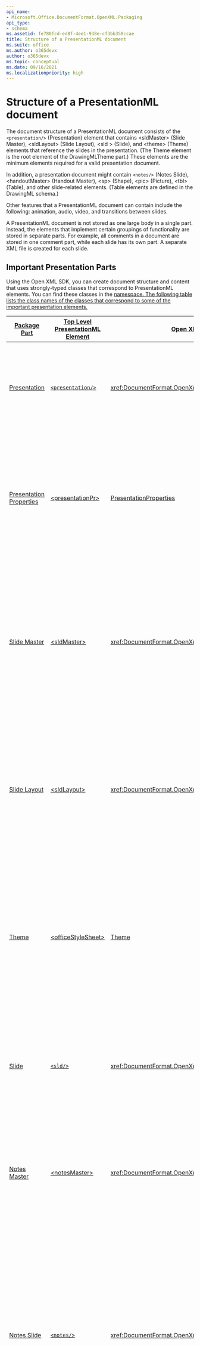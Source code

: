 ```yaml
---
api_name:
- Microsoft.Office.DocumentFormat.OpenXML.Packaging
api_type:
- schema
ms.assetid: fe780fcd-ed8f-4ee1-938e-cf3bb358ccae
title: Structure of a PresentationML document
ms.suite: office
ms.author: o365devx
author: o365devx
ms.topic: conceptual
ms.date: 09/16/2021
ms.localizationpriority: high
---
```


# Structure of a PresentationML document

The document structure of a PresentationML document consists of the `<presentation/>` (Presentation) element that contains \<sldMaster\> (Slide Master), \<sldLayout\> (Slide Layout), \<sld \> (Slide), and \<theme\> (Theme) elements that reference the slides in the presentation. (The Theme element is the root element of the DrawingMLTheme part.) These elements are the minimum elements required for a valid presentation document.

In addition, a presentation document might contain `<notes/>` (Notes Slide), \<handoutMaster\> (Handout Master), \<sp\> (Shape), \<pic\> (Picture), \<tbl\> (Table), and other slide-related elements. (Table elements are defined in the DrawingML schema.)

Other features that a PresentationML document can contain include the following: animation, audio, video, and transitions between slides.

A PresentationML document is not stored as one large body in a single part. Instead, the elements that implement certain groupings of functionality are stored in separate parts. For example, all comments in a document are stored in one comment part, while each slide has its own part. A separate XML file is created for each slide.

## Important Presentation Parts

Using the Open XML SDK, you can create document structure and content that uses strongly-typed classes that correspond to PresentationML elements. You can find these classes in the **<a href="xref:DocumentFormat.OpenXml.Presentation?displayName=fullName" />** namespace. The following table lists the class names of the classes that correspond to some of the important presentation elements.

|    **Package Part**     | **Top Level PresentationML Element** |                                                        **Open XML SDK Class**                                                         |                                                                                                                                                                               **Description**\*                                                                                                                                                                                |
|-------------------------|--------------------------------------|-------------------------------------------------------------------------------------------------------------------------------------------|--------------------------------------------------------------------------------------------------------------------------------------------------------------------------------------------------------------------------------------------------------------------------------------------------------------------------------------------------------------------------------|
|      Presentation       |           `<presentation/>`           |           <xref:DocumentFormat.OpenXml.Presentation.Presentation>           |                                                                                                                             The root element for the Presentation part. This element specifies within it fundamental presentation-wide properties.                                                                                                                             |
| Presentation Properties |          \<presentationPr\>          | [PresentationProperties](/dotnet/api/documentformat.openxml.presentation.presentationproperties) |                                                                                                 The root element for the Presentation Properties part. This element functions as a parent element within which additional presentation-wide document properties are contained.                                                                                                 |
|      Slide Master       |            \<sldMaster\>             |            <xref:DocumentFormat.OpenXml.Presentation.SlideMaster>            |                                     The root element for the Slide Master part. Within a slide master slide are contained all elements that describe the objects and their corresponding formatting for within a presentation slide. For more information, see [Working with slide masters](working-with-slide-masters.md).                                     |
|      Slide Layout       |            \<sldLayout\>             |            <xref:DocumentFormat.OpenXml.Presentation.SlideLayout>            |                                                       The root element for the Slide Layout part. This element specifies the relationship information for each slide layout that is used within the slide master. For more information, see [Working with slide layouts](working-with-slide-layouts.md).                                                        |
|          Theme          |         \<officeStyleSheet\>         |                    [Theme](/dotnet/api/documentformat.openxml.drawing.theme)                     |                                                                  The root element for the Theme part. This element holds all the different formatting options available to a document through a theme and defines the overall look and feel of the document when themed objects are used within the document.                                                                  |
|          Slide          |               `<sld/>`                |                  <xref:DocumentFormat.OpenXml.Presentation.Slide>                  |                                                                                   The root element for the Slide part. This element specifies a slide within a slide list. For more information, see [Working with presentation slides](working-with-presentation-slides.md).                                                                                   |
|      Notes Master       |           \<notesMaster\>            |            <xref:DocumentFormat.OpenXml.Presentation.NotesMaster>            |                                                                                           The root element for the Notes Master part. Within a notes master slide are contained all elements that describe the objects and their corresponding formatting for within a notes slide.                                                                                            |
|       Notes Slide       |              `<notes/>`               |             <xref:DocumentFormat.OpenXml.Presentation.NotesSlide>             | The root element of the Notes Slide part. This element specifies the existence of a notes slide along with its corresponding data. Contained within a notes slide are all the common slide elements along with addition properties that are specific to the notes element. For more information, see [Working with notes slides](working-with-notes-slides.md). |
|     Handout Master      |          \<handoutMaster\>           |          <xref:DocumentFormat.OpenXml.Presentation.HandoutMaster>          |                              The root element of the Handout Master part. Within a handout master slide are contained all elements that describe the objects and their corresponding formatting for within a handout slide. For more information, see [Working with handout master slides](working-with-handout-master-slides.md).                              |
|        Comments         |              \<cmLst\>               |            <xref:DocumentFormat.OpenXml.Presentation.CommentList>            |                                                                                      The root element of the Comments part. This element specifies a list of comments for a particular slide. For more information, see [Working with comments](working-with-comments.md).                                                                                      |
|     Comments Author     |           \<cmAuthorLst\>            |      <xref:DocumentFormat.OpenXml.Presentation.CommentAuthorList>      |                                                                           The root element of the Comments Author part. This element specifies a list of authors with comments in the current document. For more information, see [Working with comments](working-with-comments.md).                                                                            |

*Descriptions adapted from the [!include[ISO/IEC 29500 URL](../includes/iso-iec-29500-link.md)] specification, &copy; [!include[ISO/IEC 29500 version](../includes/iso-iec-29500-version.md)]

### Presentation Part

A PresentationML package's main part starts with a `<presentation/>` root element. That element contains a presentation, which, in turn, refers to a slide list, a slide master list, a notes master list, and a handout master list. The slide list refers to all of the slides in the presentation. The slide master list refers to the entire set of slide masters used in the presentation. The notes master contains information about the formatting of notes pages. The handout master describes how a handout looks. (A handout is a printed set of slides that can be handed out to an audience for future reference.)

### Presentation Properties Part

The root element of the Presentation Properties part is the \<presentationPr\> element.

The [!include[ISO/IEC 29500 URL](../includes/iso-iec-29500-link.md)] specification describes the Open XML PresentationML Presentation Properties part as follows:

An instance of this part type contains all the presentation's properties.

A package shall contain exactly one Presentation Properties part, and that part shall be the target of an implicit relationship from the Presentation (§13.3.6) part.

Example: The following Presentation part-relationship item contains a relationship to the Presentation Properties part, which is stored in the ZIP item presProps.xml:

```xml
<Relationships xmlns="…">  
    <Relationship Id="rId6"  
        Type="https://…/presProps" Target="presProps.xml"/>  
</Relationships>
```

The root element for a part of this content type shall be presentationPr. Example:

```xml
<p:presentationPr xmlns:p="…" …>  
    <p:clrMru>  
        …  
    </p:clrMru>  
    …  
</p:presentationPr>
```

A Presentation Properties part shall be located within the package containing the relationships part (expressed syntactically, the TargetMode attribute of the Relationship element shall be Internal).

A Presentation Properties part shall not have implicit or explicit relationships to any other part defined by ISO/IEC 29500.

&copy; [!include[ISO/IEC 29500 version](../includes/iso-iec-29500-version.md)]

### Slide Master Part

The root element of the Slide Master part is the \<sldMaster\> element.

The [!include[ISO/IEC 29500 URL](../includes/iso-iec-29500-link.md)] specification describes the Open XML PresentationML Slide Master part as follows:

An instance of this part type contains the master definition of formatting, text, and objects that appear on each slide in the presentation that is derived from this slide master.

A package shall contain one or more Slide Master parts, each of which shall be the target of an explicit relationship from the Presentation (§13.3.6) part, as well as an implicit relationship from any Slide Layout (§13.3.9) part where that slide layout is defined based on this slide master. Each can optionally be the target of a relationship in a Slide Layout (§13.3.9) part as well.

Example: The following Presentation part-relationship item contains a relationship to the Slide Master part, which is stored in the ZIP item slideMasters/slideMaster1.xml:

```xml
<Relationships xmlns="…">  
    <Relationship Id="rId1"  
        Type="https://…/slideMaster"
Target="slideMasters/slideMaster1.xml"/>  
</Relationships>
```

The root element for a part of this content type shall be sldMaster. Example:

```xml
<p:sldMaster xmlns:p="…">  
    <p:cSld name="">  
        …  
    </p:cSld>  
    <p:clrMap … />  
</p:sldMaster>
```

A Slide Master part shall be located within the package containing the relationships part (expressed syntactically, the TargetMode attribute of the Relationship element shall be Internal).

A Slide Master part is permitted to have implicit relationships to the following parts defined by ISO/IEC 29500:

- Additional Characteristics (§15.2.1)  
- Bibliography (§15.2.3)  
- Custom XML Data Storage (§15.2.4)  
- Theme (§14.2.7)  
- Thumbnail (§15.2.16)

A Slide Master part is permitted to have explicit relationships to the
following parts defined by ISO/IEC 29500:

- Audio (§15.2.2)  
- Chart (§14.2.1)  
- Content Part (§15.2.4)  
- Diagrams: Diagram Colors (§14.2.3), Diagram Data (§14.2.4), Diagram Layout Definition (§14.2.5), and Diagram Styles (§14.2.6)  
- Embedded Control Persistence (§15.2.9)  
- Embedded Object (§15.2.10)  
- Embedded Package (§15.2.11)  
- Hyperlink (§15.3)  
- Image (§15.2.14)  
- Slide Layout (§13.3.9)  
- Video (§15.2.15)

A Slide Master part shall not have implicit or explicit relationships to any other part defined by ISO/IEC 29500.

&copy; [!include[ISO/IEC 29500 version](../includes/iso-iec-29500-version.md)]

### Slide Layout Part

The root element of the Slide Layout part is the \<sldLayout\> element.

The [!include[ISO/IEC 29500 URL](../includes/iso-iec-29500-link.md)] specification describes the Open XML PresentationML Slide Layout part as follows:

An instance of this part type contains the definition for a slide layout template for this presentation. This template defines the default appearance and positioning of drawing objects on this slide type when it is created.

A package shall contain one or more Slide Layout parts, and each of those parts shall be the target of an explicit relationship in the Slide Master (§13.3.10) part, as well as an implicit relationship from each of the Slide (§13.3.8) parts associated with this slide layout.

Example: The following Slide Master part-relationship item contains relationships to several Slide Layout parts, which are stored in the ZIP items ../slideLayouts/slideLayoutN.xml:

```xml
<Relationships xmlns="…">  
    <Relationship Id="rId1"  
        Type="https://…/slideLayout"  
        Target="../slideLayouts/slideLayout1.xml"/>  
    <Relationship Id="rId2"  
        Type="https://…/slideLayout"  
        Target="../slideLayouts/slideLayout2.xml"/>  
    <Relationship Id="rId3"  
        Type="https://…/slideLayout"  
        Target="../slideLayouts/slideLayout3.xml"/>  
</Relationships>
```

The root element for a part of this content type shall be sldLayout. Example:

```xml
<p:sldLayout xmlns:p="…" matchingName="" type="title" preserve="1">  
    <p:cSld name="Title Slide">  
        …  
    </p:cSld>  
    <p:clrMapOvr>  
        <a:masterClrMapping/>  
    </p:clrMapOvr>  
    <p:timing/>  
</p:sldLayout>
```

A Slide Layout part is permitted to have implicit relationships to the following parts defined by ISO/IEC 29500:

- Additional Characteristics (§15.2.1)  
- Bibliography (§15.2.3)  
- Custom XML Data Storage (§15.2.4)  
- Slide Master (§13.3.10)  
- Theme Override (§14.2.8)  
- Thumbnail (§15.2.16)

A Slide Layout part is permitted to have explicit relationships to the following parts defined by ISO/IEC 29500:

- Audio (§15.2.2)  
- Chart (§14.2.1)  
- Content Part (§15.2.4)  
- Diagrams: Diagram Colors (§14.2.3), Diagram Data (§14.2.4), Diagram Layout Definition (§14.2.5), and Diagram Styles (§14.2.6)  
- Embedded Control Persistence (§15.2.9)  
- Embedded Object (§15.2.10)  
- Embedded Package (§15.2.11)  
- Hyperlink (§15.3)  
- Image (§15.2.14)  
- Video (§15.2.15)

A Slide Layout part shall not have implicit or explicit relationships to any other part defined by ISO/IEC 29500.

&copy; [!include[ISO/IEC 29500 version](../includes/iso-iec-29500-version.md)]

### Slide Part

The root element of the Slide part is the `<sld/>` element.

As well as text and graphics, each slide can contain comments and notes, can have a layout, and can be part of one or more custom presentations. A comment is an annotation intended for the person maintaining the presentation slide deck. A note is a reminder or piece of text intended for the presenter or the audience.

The [!include[ISO/IEC 29500 URL](../includes/iso-iec-29500-link.md)] specification describes the Open XML PresentationML Slide part as follows:

A Slide part contains the contents of a single slide.

A package shall contain one Slide part per slide, and each of those parts shall be the target of an explicit relationship from the Presentation (§13.3.6) part.

Example: Consider a PresentationML document having two slides. The corresponding Presentation part relationship item contains two relationships to Slide parts, which are stored in the ZIP items slides/slide1.xml and slides/slide2.xml:

```xml
<Relationships xmlns="…">  
    <Relationship Id="rId2"  
        Type="https://…/slide" Target="slides/slide1.xml"/>  
    <Relationship Id="rId3"  
        Type="https://…/slide" Target="slides/slide2.xml"/>  
</Relationships>
```

The root element for a part of this content type shall be sld.

Example: slides/slide1.xml contains:

```xml
<p:sld xmlns:p="…">  
    <p:cSld name="">  
        …  
    </p:cSld>  
    <p:clrMapOvr>  
        …  
    </p:clrMapOvr>  
    <p:timing>  
        <p:tnLst>  
            <p:par>  
                <p:cTn id="1" dur="indefinite" restart="never"
nodeType="tmRoot"/>  
            </p:par>  
        </p:tnLst>  
    </p:timing>  
</p:sld>
```

A Slide part shall be located within the package containing the relationships part (expressed syntactically, the TargetMode attribute of the Relationship element shall be Internal).

A Slide part is permitted to have implicit relationships to the following parts defined by ISO/IEC 29500:

- Additional Characteristics (§15.2.1)  
- Bibliography (§15.2.3)  
- Comments (§13.3.2)  
- Custom XML Data Storage (§15.2.4)  
- Notes Slide (§13.3.5)  
- Theme Override (§14.2.8)  
- Thumbnail (§15.2.16)  
- Slide Layout (§13.3.9)  
- Slide Synchronization Data (§13.3.11)

A Slide part is permitted to have explicit relationships to the following parts defined by ISO/IEC 29500:

- Audio (§15.2.2)  
- Chart (§14.2.1)  
- Content Part (§15.2.4)  
- Diagrams: Diagram Colors (§14.2.3), Diagram Data (§14.2.4), Diagram Layout Definition (§14.2.5), and Diagram Styles (§14.2.6)  
- Embedded Control Persistence (§15.2.9)  
- Embedded Object (§15.2.10)  
- Embedded Package (§15.2.11)  
- Hyperlink (§15.3)  
- Image (§15.2.14)  
- User Defined Tags (§13.3.12)  
- Video (§15.2.15)

A Slide part shall not have implicit or explicit relationships to any other part defined by ISO/IEC 29500.

&copy; [!include[ISO/IEC 29500 version](../includes/iso-iec-29500-version.md)]

### Theme Part

The root element of the Theme part is the \<officeStyleSheet\> element.

The [!include[ISO/IEC 29500 URL](../includes/iso-iec-29500-link.md)] specification describes the Open XML DrawingML Theme part as follows:

An instance of this part type contains information about a document's theme, which is a combination of color scheme, font scheme, and format scheme (the latter also being referred to as effects). For a WordprocessingML document, the choice of theme affects the color and style of headings, among other things. For a SpreadsheetML document, the choice of theme affects the color and style of cell contents and charts, among other things. For a PresentationML document, the choice of theme affects the formatting of slides, handouts, and notes via the associated master, among other things.

A WordprocessingML or SpreadsheetML package shall contain zero or one Theme part, which shall be the target of an implicit relationship in a Main Document (§11.3.10) or Workbook (§12.3.23) part. A PresentationML package shall contain zero or one Theme part per Handout Master (§13.3.3), Notes Master (§13.3.4), Slide Master (§13.3.10) or Presentation (§13.3.6) part via an implicit relationship.

Example: The following WordprocessingML Main Document part-relationship item contains a relationship to the Theme part, which is stored in the ZIP item theme/theme1.xml:

```xml
<Relationships xmlns="…">  
    <Relationship Id="rId4"  
        Type="https://…/theme" Target="theme/theme1.xml"/>  
    </Relationships>
```

The root element for a part of this content type shall be officeStyleSheet.

Example: theme1.xml contains the following, where the name attributes of the clrScheme, fontScheme, and fmtScheme elements correspond to the document's color scheme, font scheme, and format scheme, respectively:

```xml
<a:officeStyleSheet xmlns:a="…">  
    <a:baseStyles>  
        <a:clrScheme name="…">  
            …  
        </a:clrScheme>  
        <a:fontScheme name="…">  
            …  
        </a:fontScheme>  
        <a:fmtScheme name="…">  
            …  
        </a:fmtScheme>  
    </a:baseStyles>  
    <a:objectDefaults/>  
</a:officeStyleSheet>
```

A Theme part shall be located within the package containing the relationships part (expressed syntactically, the TargetMode attribute of the Relationship element shall be Internal).  

A Theme part is permitted to contain explicit relationships to the following parts defined by ISO/IEC 29500:

- Image (§15.2.14)

A Theme part shall not have any implicit or explicit relationships to other parts defined by ISO/IEC 29500.

&copy; [!include[ISO/IEC 29500 version](../includes/iso-iec-29500-version.md)]

### Notes Master Part

The root element of the Notes Master part is the \<notesMaster\> element.

The [!include[ISO/IEC 29500 URL](../includes/iso-iec-29500-link.md)] specification describes the Open XML PresentationML Notes Master part as follows:

An instance of this part type contains information about the content and formatting of all notes pages.

A package shall contain at most one Notes Master part, and that part shall be the target of an implicit relationship from the Notes Slide (§13.3.5) part, as well as an explicit relationship from the Presentation (§13.3.6) part.

Example: The following Presentation part-relationship item contains a relationship to the Notes Master part, which is stored in the ZIP item notesMasters/notesMaster1.xml:

```xml
<Relationships xmlns="…">  
    <Relationship Id="rId4"  
        Type="https://…/notesMaster"
Target="notesMasters/notesMaster1.xml"/>  
</Relationships>
```

The root element for a part of this content type shall be notesMaster. Example:

```xml
<p:notesMaster xmlns:p="…">  
    <p:cSld name="">  
        …  
    </p:cSld\>  
    <p:clrMap … />  
</p:notesMaster>
```

A Notes Master part shall be located within the package containing the relationships part (expressed syntactically, the TargetMode attribute of the Relationship element shall be Internal).

A Notes Master part is permitted to have implicit relationships to the following parts defined by ISO/IEC 29500:

- Additional Characteristics (§15.2.1)  
- Bibliography (§15.2.3)  
- Custom XML Data Storage (§15.2.4)  
- Theme (§14.2.7)  
- Thumbnail (§15.2.16)

A Notes Master part is permitted to have explicit relationships to the following parts defined by ISO/IEC 29500:

- Audio (§15.2.2)  
- Chart (§14.2.1)  
- Content Part (§15.2.4)  
- Diagrams: Diagram Colors (§14.2.3), Diagram Data (§14.2.4), Diagram Layout Definition (§14.2.5), and Diagram Styles (§14.2.6)  
- Embedded Control Persistence (§15.2.9)  
- Embedded Object (§15.2.10)  
- Embedded Package (§15.2.11)  
- Hyperlink (§15.3)  
- Image (§15.2.14)  
- Video (§15.2.15)

The Notes Master part shall not have implicit or explicit relationships to any other part defined by ISO/IEC 29500.

&copy; [!include[ISO/IEC 29500 version](../includes/iso-iec-29500-version.md)]

### Notes Slide Part

The root element of the Notes Slide part is the `<notes/>` element.

The [!include[ISO/IEC 29500 URL](../includes/iso-iec-29500-link.md)] specification describes the Open XML PresentationML Notes Slide part as follows:

An instance of this part type contains the notes for a single slide.

A package shall contain one Notes Slide part for each slide that contains notes. If they exist, those parts shall each be the target of an implicit relationship from the Slide (§13.3.8) part.

Example: The following Slide part-relationship item contains a relationship to a Notes Slide part, which is stored in the ZIP item ../notesSlides/notesSlide1.xml:

```xml
<Relationships xmlns="…">  
    <Relationship Id="rId3"  
        Type="https://…/notesSlide"
Target="../notesSlides/notesSlide1.xml"/>  
</Relationships>
```

The root element for a part of this content type shall be notes. Example:

```xml
<p:notes xmlns:p="…">  
    <p:cSld name="">  
         …  
    </p:cSld>  
    <p:clrMapOvr>  
        <a:masterClrMapping/>  
    </p:clrMapOvr>  
</p:notes>
```

A Notes Slide part shall be located within the package containing the relationships part (expressed syntactically, the TargetMode attribute of the Relationship element shall be Internal).

A Notes Slide part is permitted to have implicit relationships to the following parts defined by ISO/IEC 29500:

- Additional Characteristics (§15.2.1)  
- Bibliography (§15.2.3)  
- Custom XML Data Storage (§15.2.4)  
- Notes Master (§13.3.4)  
- Theme Override (§14.2.8)  
- Thumbnail (§15.2.16)

A Notes Slide part is permitted to have explicit relationships to the following parts defined by ISO/IEC 29500:

- Audio (§15.2.2)  
- Chart (§14.2.1)  
- Content Part (§15.2.4)  
- Diagrams: Diagram Colors (§14.2.3), Diagram Data (§14.2.4), Diagram Layout Definition (§14.2.5), and Diagram Styles (§14.2.6)  
- Embedded Control Persistence (§15.2.9)  
- Embedded Object (§15.2.10)  
- Embedded Package (§15.2.11)  
- Hyperlink (§15.3)  
- Image (§15.2.14)  
- Video (§15.2.15)

The Notes Slide part shall not have implicit or explicit relationships to any other part defined by ISO/IEC 29500.

&copy; [!include[ISO/IEC 29500 version](../includes/iso-iec-29500-version.md)]

### Handout Master Part

The root element of the Handout Master part is the \<handoutMaster\> element.

The [!include[ISO/IEC 29500 URL](../includes/iso-iec-29500-link.md)] specification describes the Open XML PresentationML Handout Master part as follows:

An instance of this part type contains the look, position, and size of the slides, notes, header and footer text, date, or page number on the presentation's handout.

A package shall contain at most one Handout Master part, and it shall be the target of an explicit relationship from the Presentation (§13.3.6) part.

Example: The following Presentation part-relationship item contains a relationship to the Handout Master part, which is stored in the ZIP item
handoutMasters/handoutMaster1.xml:

```xml
<Relationships xmlns="…">  
    <Relationship Id="rId5"  
        Type="https://…/handoutMaster"  
        Target="handoutMasters/handoutMaster1.xml"/>  
</Relationships>
```

The root element for a part of this content type shall be handoutMaster. Example:

```xml
<p:handoutMaster xmlns:p="…">  
    <p:cSld name="">  
        …  
    </p:cSld\>  
    <p:clrMap … >  
</p:handoutMaster>
```

A Handout Master part shall be located within the package containing the relationships part (expressed syntactically, the TargetMode attribute of the Relationship element shall be Internal).

A Handout Master part is permitted to have implicit relationships to the following parts defined by ISO/IEC 29500:

- Additional Characteristics (§15.2.1)  
- Bibliography (§15.2.3)  
- Custom XML Data Storage (§15.2.4)  
- Theme (§14.2.7)  
- Thumbnail (§15.2.16)

A Handout Master part is permitted to have explicit relationships to the following parts defined by ISO/IEC 29500:

- Audio (§15.2.2)  
- Chart (§14.2.1)  
- Content Part (§15.2.4)  
- Diagrams: Diagram Colors (§14.2.3), Diagram Data (§14.2.4), Diagram Layout Definition (§14.2.5), and Diagram Styles (§14.2.6)  
- Embedded Control Persistence (§15.2.9)  
- Embedded Object (§15.2.10)  
- Embedded Package (§15.2.11)  
- Hyperlink (§15.3)  
- Image (§15.2.14)  
- Video (§15.2.15)

A Handout Master part shall not have implicit or explicit relationships to any other part defined by ISO/IEC 29500.

&copy; [!include[ISO/IEC 29500 version](../includes/iso-iec-29500-version.md)]

### Comments Part

The root element of the Comments part is the \<cmLst\> element.

The [!include[ISO/IEC 29500 URL](../includes/iso-iec-29500-link.md)] specification describes the Open XML PresentationML Comments part as
follows:

An instance of this part type contains the comments for a single slide. Each comment is tied to its author via an author-ID. Each comment's index number and author-ID combination are unique.

A package shall contain one Comments part for each slide containing one or more comments, and each of those parts shall be the target of an implicit relationship from its corresponding Slide (§13.3.8) part.

Example: The following Slide part-relationship item contains a relationship to a Comments part, which is stored in the ZIP item ../comments/comment2.xml:

```xml
<Relationships xmlns="…">  
    <Relationship Id="rId4"  
        Type="https://…/comments"  
        Target="../comments/comment2.xml"/>  
</Relationships>
```

The root element for a part of this content type shall be cmLst.

Example: The Comments part contains three comments, two created by one author, and one created by another, all at the dates and times shown. The index numbers are assigned on a per-author basis, starting at 1 for an author's first comment:

```xml
<p:cmLst xmlns:p="…" …>  
    <p:cm authorId="0" dt="2005-11-13T17:00:22.071" idx="1">  
        <p:pos x="4486" y="1342"/>  
        <p:text>Comment text goes here.</p:text>  
    </p:cm>  
    <p:cm authorId="0" dt="2005-11-13T17:00:34.849" idx="2">  
        <p:pos x="3607" y="1867"/>  
        <p:text>Another comment's text goes here.</p:text>  
    </p:cm>  
    <p:cm authorId="1" dt="2005-11-15T00:06:46.919" idx="1">  
        <p:pos x="1493" y="2927"/>  
        <p:text>comment …</p:text>  
    </p:cm>  
</p:cmLst>
```

A Comments part shall be located within the package containing the relationships part (expressed syntactically, the TargetMode attribute of the Relationship element shall be Internal).

A Comments part shall not have implicit or explicit relationships to any other part defined by ISO/IEC 29500.

&copy; [!include[ISO/IEC 29500 version](../includes/iso-iec-29500-version.md)]

### Comments Author Part

The root element of the Comments Author part is the \<cmAuthorLst\>
element.

The [!include[ISO/IEC 29500 URL](../includes/iso-iec-29500-link.md)] specification describes the Open XML PresentationML Comments Author part as follows:

An instance of this part type contains information about each author who has added a comment to the document. That information includes the author's name, initials, a unique author-ID, a last-comment-index-used count, and a display color. (The color can be used when displaying comments to distinguish comments from different authors.)

A package shall contain at most one Comment Authors part. If it exists, that part shall be the target of an implicit relationship from the Presentation (§13.3.6) part.

Example: The following Presentation part relationship item contains a relationship to the Comment Authors part, which is stored in the ZIP item commentAuthors.xml:

```xml
<Relationships xmlns="…">  
    <Relationship Id="rId8"  
        Type="https://…/commentAuthors" Target="commentAuthors.xml"/>  
</Relationships>
```

The root element for a part of this content type shall be cmAuthorLst.

Example: Two people have authored comments in this document: Mary Smith and Peter Jones. Her initials are "mas", her author-ID is 0, and her comments' display color index is 0. Since Mary's last-comment-index-used value is 3, the next comment-index to be used for her is 4. His initials are "pjj", his author-ID is 1, and his comments' display color index is 1. Since Peter's last-comment-index-used value is 1, the next comment-index to be used for him is 2:

```xml
<p:cmAuthorLst xmlns:p="…" …>  
    <p:cmAuthor id="0" name="Mary Smith" initials="mas" lastIdx="3"
clrIdx="0"/>  
    <p:cmAuthor id="1" name="Peter Jones" initials="pjj" lastIdx="1"
clrIdx="1"/>  
</p:cmAuthorLst>
```

A Comment Authors part shall be located within the package containing the relationships part (expressed syntactically, the TargetMode attribute of the Relationship element shall be Internal).

A Comment Authors part shall not have implicit or explicit relationships to any other part defined by ISO/IEC 29500.

&copy; [!include[ISO/IEC 29500 version](../includes/iso-iec-29500-version.md)]

## The Structure of a Minimum Presentation File

Now that you are familiar with the parts of a PresentationML document, consider how some of these parts are implemented and connected in an actual presentation file. As shown in the article [How to: Create a presentation document by providing a file name](how-to-create-a-presentation-document-by-providing-a-file-name.md), you can use the Open XML API to build up a minimum presentation file, part by part.

A minimum presentation file consists of a presentation part, represented by the file presentation.xml, as well as a presentation properties part (presProps.xml), a slide master part (slideMaster.xml), a slide layout part (slideLayout.xml), and a theme part (theme.xml). One or more slide parts (slide.xml) are optional.

The packaging structure of a presentation document contains several references between the parts, including some circular references. For example, slide layouts reference slide masters, and slide masters reference slide layouts.

## Generated PresentationML XML Code

After you run the Open XML SDK code to generate a presentation, you can explore the contents of the .zip package to view the PresentationML XML code. To view the .zip package, rename the extension on the minimum presentation from **.pptx** to **.zip**. Inside the .zip package, there are several parts that make up the minimum presentation.

Figure 1 shows the structure under the **ppt** folder of the .zip package for a minimum presentation that contains a single slide.

Figure 1. Minimum presentation folder structure

 ![Minimum presentation folder structure](../media/odc_oxml_ppt_documentstructure_fig01.jpg)

The presentation.xml file contains `<sld/>` (Slide) elements that reference the slides in the presentation. Each slide is associated to the presentation by means of a slide ID and a relationship ID. The **slideID** is the identifier (ID) used within the package to identify a slide and must be unique within the presentation. The **id** attribute is the relationship ID that identifies the slide part definition associated with a slide. For more information about the slide part, see [Working with presentation slides](working-with-presentation-slides.md).

The following XML code is the PresentationML that represents the presentation part of a presentation document that contains a single slide. This code is generated when you run the Open XML SDK code to create a minimum presentation.

```xml
    <?xml version="1.0" encoding="utf-8"?>
    <p:presentation xmlns:p="http://schemas.openxmlformats.org/presentationml/2006/main">
      <p:sldMasterIdLst>
        <p:sldMasterId id="2147483648"
                       r:id="rId1"
                       xmlns:r="http://schemas.openxmlformats.org/officeDocument/2006/relationships" />
      </p:sldMasterIdLst>
      <p:sldIdLst>
        <p:sldId id="256"
                 r:id="rId2"
                 xmlns:r="http://schemas.openxmlformats.org/officeDocument/2006/relationships" />
      </p:sldIdLst>
      <p:sldSz cx="9144000"
               cy="6858000"
               type="screen4x3" />
      <p:notesSz cx="6858000"
                 cy="9144000" />
      <p:defaultTextStyle />
    </p:presentation>
```

The following XML code is the PresentationML that represents the relationship part of the presentation document. This code is generated when you run the Open XML SDK to create a minimum presentation.

```xml
    <?xml version="1.0" encoding="utf-8"?>
    <Relationships xmlns="http://schemas.openxmlformats.org/package/2006/relationships">
      <Relationship Type="https://schemas.openxmlformats.org/officeDocument/2006/relationships/slide"
                    Target="/ppt/slides/slide.xml"
                    Id="rId2" />
      <Relationship Type="https://schemas.openxmlformats.org/officeDocument/2006/relationships/slideMaster"
                    Target="/ppt/slideLayouts/slideMasters/slideMaster.xml"
                    Id="rId1" />
      <Relationship Type="https://schemas.openxmlformats.org/officeDocument/2006/relationships/theme"
                    Target="/ppt/slideLayouts/slideMasters/theme/theme.xml"
                    Id="rId5" />
    </Relationships>
```

The following XML code is the PresentationML that represents the slide part of the presentation document. Each slide in a presentation has a slide part associated with it. This code is generated when you run the Open XML SDK to create a minimum presentation.

```xml
    <?xml version="1.0" encoding="utf-8"?>
    <p:sld xmlns:p="http://schemas.openxmlformats.org/presentationml/2006/main">
      <p:cSld>
        <p:spTree>
          <p:nvGrpSpPr>
            <p:cNvPr id="1"
                     name="" />
            <p:cNvGrpSpPr />
            <p:nvPr />
          </p:nvGrpSpPr>
          <p:grpSpPr>
            <a:xfrm xmlns:a="http://schemas.openxmlformats.org/drawingml/2006/main" />
          </p:grpSpPr>
          <p:sp>
            <p:nvSpPr>
              <p:cNvPr id="2"
                       name="Title 1" />
              <p:cNvSpPr>
                <a:spLocks noGrp="1"
                           xmlns:a="http://schemas.openxmlformats.org/drawingml/2006/main" />
              </p:cNvSpPr>
              <p:nvPr>
                <p:ph />
              </p:nvPr>
            </p:nvSpPr>
            <p:spPr />
            <p:txBody>
              <a:bodyPr xmlns:a="http://schemas.openxmlformats.org/drawingml/2006/main" />
              <a:lstStyle xmlns:a="http://schemas.openxmlformats.org/drawingml/2006/main" />
              <a:p xmlns:a="http://schemas.openxmlformats.org/drawingml/2006/main">
                <a:endParaRPr lang="en-US" />
              </a:p>
            </p:txBody>
          </p:sp>
        </p:spTree>
      </p:cSld>
      <p:clrMapOvr>
        <a:masterClrMapping xmlns:a="http://schemas.openxmlformats.org/drawingml/2006/main" />
      </p:clrMapOvr>
    </p:sld>
```

## Typical Presentation Scenario

A typical presentation does not have a minimum configuration. A typical presentation might contain several slides, each of which references slide layouts and slide masters, and which might contain comments. In addition, a presentation might contain handouts and notes slides, each of which is represented by separate parts. These additional parts are contained within the .zip package of the presentation document.

Figure 2 shows most of the elements that you would find in a typical presentation.

Figure 2. Elements of a PresentationML file

 ![Elements of a PresentationML file](../media/odc_oxml_ppt_documentstructure_fig02.jpg)

## See also

[How to: Create a presentation document by providing a file name](how-to-create-a-presentation-document-by-providing-a-file-name.md)
[Working with presentations](working-with-presentations.md)
[Working with presentation slides](working-with-presentation-slides.md)
[Working with slide masters](working-with-slide-masters.md)
[Working with slide layouts](working-with-slide-layouts.md)
